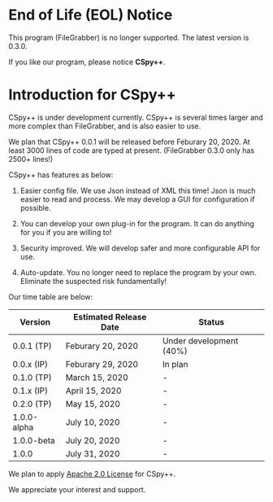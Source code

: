 # End of Life (EOL) Notice
This program (FileGrabber) is no longer supported. The latest version is 0.3.0.

If you like our program, please notice **CSpy++**.

# Introduction for CSpy++
CSpy++ is under development currently. CSpy++ is several times larger and more complex than FileGrabber, and is also easier to use.

We plan that CSpy++ 0.0.1 will be released before Feburary 20, 2020. At least 3000 lines of code are typed at present. (FileGrabber 0.3.0 only has 2500+ lines!)

CSpy++ has features as below:

1. Easier config file. We use Json instead of XML this time! Json is much easier to read and process. We may develop a GUI for configuration if possible.

2. You can develop your own plug-in for the program. It can do anything for you if you are willing to!

3. Security improved. We will develop safer and more configurable API for use.

4. Auto-update. You no longer need to replace the program by your own. Eliminate the suspected risk fundamentally!

Our time table are below:

| Version | Estimated Release Date  | Status |
| ---------- | ------------------ | ------------- |
| 0.0.1 (TP) | Feburary 20, 2020  | Under development (40%) |
| 0.0.x (IP) | Feburary 29, 2020  | In plan |
| 0.1.0 (TP) | March 15, 2020 | - |
| 0.1.x (IP) | April 15, 2020 | - |
| 0.2.0 (TP) | May 15, 2020 | - |
| 1.0.0-alpha | July 10, 2020 | - |
| 1.0.0-beta | July 20, 2020| - |
| 1.0.0 | July 31, 2020 | - |

We plan to apply [Apache 2.0 License](https://www.apache.org/licenses/LICENSE-2.0) for CSpy++.

We appreciate your interest and support.
